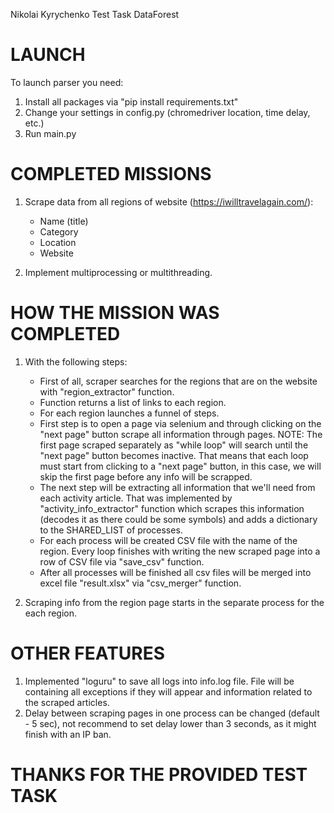 Nikolai Kyrychenko Test Task DataForest

# LAUNCH
To launch parser you need:
  1. Install all packages via "pip install requirements.txt"
  2. Change your settings in config.py (chromedriver location, time delay, etc.)
  3. Run main.py

# COMPLETED MISSIONS
1. Scrape data from all regions of website (https://iwilltravelagain.com/):
    - Name (title)
    - Category
    - Location
    - Website

2. Implement multiprocessing or multithreading.

# HOW THE MISSION WAS COMPLETED
1. With the following steps:
    - First of all, scraper searches for the regions that are on the website with "region_extractor" function.
    - Function returns a list of links to each region.
    - For each region launches a funnel of steps.
    - First step is to open a page via selenium and through clicking on the "next page" button scrape all information through pages.
    NOTE: The first page scraped separately as "while loop" will search until the "next page" button becomes inactive. That means that each loop must start from clicking to a "next page" button, in this case, we will skip the first page before any info will be scrapped.
    - The next step will be extracting all information that we'll need from each activity article. That was implemented by "activity_info_extractor" function which scrapes this information (decodes it as there could be some symbols) and adds a dictionary to the SHARED_LIST of processes.
    - For each process will be created CSV file with the name of the region. Every loop finishes with writing the new scraped page into a row of CSV file via "save_csv" function.
    - After all processes will be finished all csv files will be merged into excel file "result.xlsx" via "csv_merger" function.

2. Scraping info from the region page starts in the separate process for the each region.

# OTHER FEATURES
1. Implemented "loguru" to save all logs into info.log file. File will be containing all exceptions if they will appear and information related to the scraped articles.
2. Delay between scraping pages in one process can be changed (default - 5 sec), not recommend to set delay lower than 3 seconds, as it might finish with an IP ban.

# THANKS FOR THE PROVIDED TEST TASK
